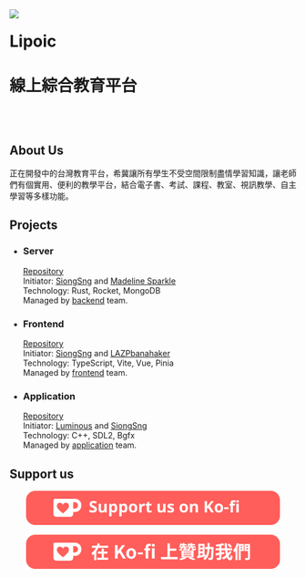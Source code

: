 <a href="https://lipoic.github.io">
  <img src="https://raw.githubusercontent.com/Lipoic/.github/main/images/Lipoic_Logo.svg" align="left" width="180px"/>
</a>

# Lipoic
# 線上綜合教育平台

<br></br>


## About Us
正在開發中的台灣教育平台，希冀讓所有學生不受空間限制盡情學習知識，讓老師們有個實用、便利的教學平台，結合電子書、考試、課程、教室、視訊教學、自主學習等多樣功能。

## Projects
* ### Server
  [Repository](https://github.com/Lipoic/Lipoic-Server)  
  Initiator:  [SiongSng](https://github.com/SiongSng) and [Madeline Sparkle](https://mg138.github.io)  
  Technology: Rust, Rocket, MongoDB  
  Managed by [backend](https://github.com/orgs/Lipoic/teams/backend) team.
* ### Frontend
  [Repository](https://github.com/Lipoic/Lipoic-Frontend)  
  Initiator: [SiongSng](https://github.com/SiongSng) and [LAZPbanahaker](https://github.com/banahaker)  
  Technology: TypeScript, Vite, Vue, Pinia  
  Managed by [frontend](https://github.com/orgs/Lipoic/teams/frontend) team.
* ### Application
  [Repository](https://github.com/Lipoic/Lipoic-Application)  
  Initiator: [Luminous](https://github.com/Luminous-Coder) and [SiongSng](https://github.com/SiongSng)   
  Technology: C++, SDL2, Bgfx  
  Managed by [application](https://github.com/orgs/Lipoic/teams/application) team.

## Support us
<a href="https://ko-fi.com/X8X376PDR">
  <p align="center"><img src="../images/support_us_on_ko-fi.svg" ></p>
  <p align="center"><img src="../images/support_us_on_ko-fi_tw.svg" ></p>  
</a>
